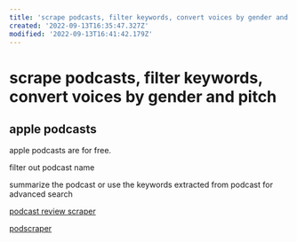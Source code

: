 ```yaml
---
title: 'scrape podcasts, filter keywords, convert voices by gender and pitch'
created: '2022-09-13T16:35:47.327Z'
modified: '2022-09-13T16:41:42.179Z'
---
```


# scrape podcasts, filter keywords, convert voices by gender and pitch

## apple podcasts

apple podcasts are for free.

filter out podcast name

summarize the podcast or use the keywords extracted from podcast for advanced search

[podcast review scraper](https://github.com/amirandalibi/apple-podcasts-review-scraper)

[podscraper](https://github.com/justin/podscraper)
